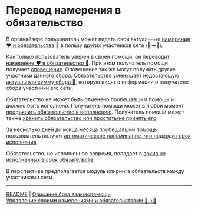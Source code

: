 # Перевод намерения в обязательство

В органайзере пользователь может видеть свои актуальные [намерения ❤️ и обязательства 🤝](../glossary/glossary.md) в пользу других участников сети (👤->👥).

Как только пользователь уверен в своей помощи, он переводит [намерение ❤️ в обязательство 🤝](../glossary/glossary.md). При этом получатель помощи получает  [оповещение](../notifications/obligation_created.md). Оповещение так же могут получить другие участники данного сбора. Обязательство уменьшает [недостающую актуальную сумму сбора 🙏](../glossary/glossary.md), которую видят в информации о получателе сбора участники его сети.

Обязательство не может быть отменено пообещавшим помощь и должно быть исполнено. Получатель помощи может в любой момент [предъявить обязательство к исполнению](../actions/request_for_execution.md). Получатель помощи может также [хранить обязательство или простить/не принять его](../actions/save_obligation.md). 

За несколько дней до конца месяца пообещавший помощь пользователь получит [автоматическое напоминание, что подходит срок исполнения](../notifications/reminder_of_obligation.md).

Обязательство, не исполненное вовремя, попадает в [архив не исполненных в срок обязательств](actions/archive.md).

В перспективе предполагается модуль клиринга обязательств между участниками сети. 

---
[README](README.md)  |   [Описание бота взаимопомощи](../index.md)   
[Управление своими намерениями и обязательствами 👤->👥](../actions/show_int_obl.md)
